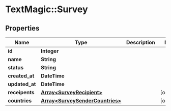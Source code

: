 # TextMagic::Survey

## Properties
Name | Type | Description | Notes
------------ | ------------- | ------------- | -------------
**id** | **Integer** |  | 
**name** | **String** |  | 
**status** | **String** |  | 
**created_at** | **DateTime** |  | 
**updated_at** | **DateTime** |  | 
**receipents** | [**Array&lt;SurveyRecipient&gt;**](SurveyRecipient.md) |  | [optional] 
**countries** | [**Array&lt;SurveySenderCountries&gt;**](SurveySenderCountries.md) |  | [optional] 


